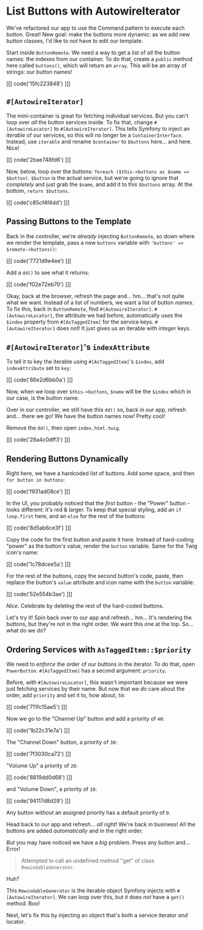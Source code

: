 # List Buttons with AutowireIterator

We've refactored our app to use the Command pattern to execute each button.
Great! New goal: make the buttons more dynamic: as we add new button classes,
I'd like to *not* have to edit our template.

Start inside `ButtonRemote`. We need a way to get a list of
*all* the button names: the indexes from our container. To do that,
create a `public` method here called `buttons()`, which will return an `array`.
This will be an array of strings: our button names!

[[[ code('15fc223848') ]]]

## `#[AutowireIterator]`

The mini-container is great for fetching individual services. But you can't
loop over *all* the button services inside. To fix that,
change `#[AutowireLocator]` to `#[AutowireIterator]`.
This tells Symfony to inject an *iterable* of our services, so this will no longer
be a `ContainerInterface`. Instead, use `iterable` and rename
`$container` to `$buttons` here... and here. Nice!

[[[ code('2bae748fd6') ]]]

Now, below, loop over the buttons:
`foreach ($this->buttons as $name => $button)`. `$button` is the actual service,
but we're going to ignore that *completely* and just grab the `$name`, and add it to
this `$buttons` array. At the bottom, `return $buttons`.

[[[ code('c85cf4f4dd') ]]]

## Passing Buttons to the Template

Back in the controller, we're *already* injecting `ButtonRemote`, so down
where we render the template, pass a new `buttons` variable
with `'buttons' => $remote->buttons()`:

[[[ code('7721d9e4ee') ]]]

Add a `dd()` to see what it returns:

[[[ code('f02e72eb70') ]]]

Okay, back at the browser, refresh the page and... hm... that's not quite what
we want. Instead of a list of numbers, we want
a list of button *names*. To fix this, back in `ButtonRemote`,
find `#[AutowireIterator]`. `#[AutowireLocator]`, the attribute we had before,
automatically uses the `$index` property from `#[AsTaggedItem]` for the service
keys. `#[AutowireIterator]` does not! It just gives us an iterable with
*integer* keys.

## `#[AutowireIterator]`'s `indexAttribute`

To tell it to key the iterable using `#[AsTaggedItem]`'s `$index`, add
`indexAttribute` set to `key`:

[[[ code('86e2d6bb0a') ]]]

Now, when we loop over `$this->buttons`, `$name` will be the `$index` which in
our case, is the button name.

Over in our controller, we still have this `dd()` so, back in our app, refresh
and... there we go! We have the button names now! Pretty cool!

Remove the `dd()`, then open `index.html.twig`.

[[[ code('28a4c0dff3') ]]]

## Rendering Buttons Dynamically

Right here, we have a hardcoded list of buttons. Add some space, and then
`for button in buttons`:

[[[ code('f931ad08ce') ]]]

In the UI, you probably noticed that the *first* button - the "Power"
button - looks different: it's red & larger. To keep that special styling,
add an `if loop.first` here, and an `else` for the rest of the buttons:

[[[ code('8d5ab6ce3f') ]]]

Copy the code for the first button and paste it here. Instead of
hard-coding "power" as the button's value, render the `button` variable.
Same for the Twig icon's name:

[[[ code('1c78dcee5a') ]]]

For the rest of the buttons, copy the second button's code, paste, then replace
the button's `value` attribute and icon name with the `button` variable:

[[[ code('52e554b3ae') ]]]

*Nice*. Celebrate by deleting the rest of the hard-coded buttons.

Let's try it! Spin back over to our app and refresh... hm... It's rendering
the buttons, but they're not in the right order. We want this one at the top.
So... what do we do?

## Ordering Services with `AsTaggedItem::$priority`

We need to *enforce* the order of our buttons in the iterator. To do
that, open `PowerButton`. `#[AsTaggedItem]` has a second argument: `priority`.

Before, with `#[AutowireLocator]`, this wasn't important because we were just
fetching services by their name. But now that we *do* care about the order, add
`priority` and set it to, how about, `50`:

[[[ code('711fc15ae5') ]]]

Now we go to the "Channel Up" button and add a priority of `40`: 

[[[ code('1b22c31e7a') ]]]

The "Channel Down" button, a priority of `30`:

[[[ code('7f3030ca72') ]]]

"Volume Up" a priority of `20`:

[[[ code('8819dd0d68') ]]]

and "Volume Down", a priority of `10`:

[[[ code('94117d8d29') ]]]

Any button *without* an assigned priority has a default priority of `0`.

Head back to our app and refresh... *all right*! We're back in business! All
the buttons are added *automatically* and in the right order.

*But* you may have noticed we have a *big* problem. Press any button and...
Error!

> Attempted to call an undefined method "get" of class
> `RewindableGenerator`.

Huh?

This `RewindableGenerator` is the iterable object Symfony injects with `#[AutowireIterator]`.
We can loop over this, but it does *not* have a `get()` method. Boo!

Next, let's fix this by injecting an object that's both a service iterator
*and* locator.
